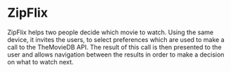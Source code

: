 # ZipFlix

ZipFlix helps two people decide which movie to watch. Using the same device, it invites the users, to select preferences which are used to make a call to the TheMovieDB API. The result of this call is then presented to the user and allows navigation between the results in order to make a decision on what to watch next.


